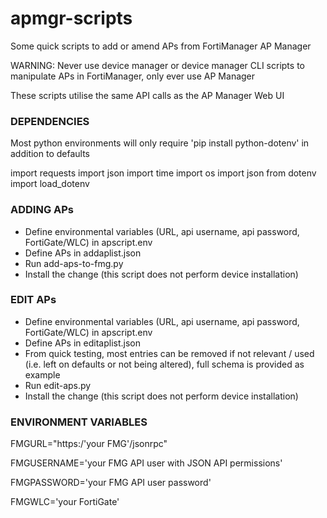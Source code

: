 # apmgr-scripts
Some quick scripts to add or amend APs from FortiManager AP Manager

WARNING: Never use device manager or device manager CLI scripts to manipulate APs in FortiManager, only ever use AP Manager

These scripts utilise the same API calls as the AP Manager Web UI

### DEPENDENCIES
Most python environments will only require 'pip install python-dotenv' in addition to defaults

import requests
import json
import time
import os 
import json
from dotenv import load_dotenv


### ADDING APs
- Define environmental variables (URL, api username, api password, FortiGate/WLC) in apscript.env
- Define APs in addaplist.json
- Run add-aps-to-fmg.py
- Install the change (this script does not perform device installation)

### EDIT APs
- Define environmental variables (URL, api username, api password, FortiGate/WLC) in apscript.env
- Define APs in editaplist.json
- From quick testing, most entries can be removed if not relevant / used (i.e. left on defaults or not being altered), full schema is provided as example
- Run edit-aps.py
- Install the change (this script does not perform device installation)

### ENVIRONMENT VARIABLES
FMGURL="https:/'your FMG'/jsonrpc" 
  
FMGUSERNAME='your FMG API user with JSON API permissions'
  
FMGPASSWORD='your FMG API user password'
  
FMGWLC='your FortiGate'
  
